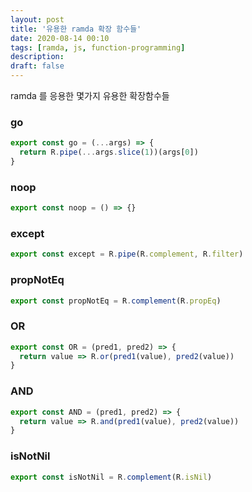 ```yaml
---
layout: post
title: '유용한 ramda 확장 함수들'
date: 2020-08-14 00:10
tags: [ramda, js, function-programming]
description:
draft: false
---
```


ramda 를 응용한 몇가지 유용한 확장함수들


### go
```js
export const go = (...args) => {
  return R.pipe(...args.slice(1))(args[0])
}
```

### noop
```js
export const noop = () => {}
```

### except
```js
export const except = R.pipe(R.complement, R.filter)
```

### propNotEq
```js
export const propNotEq = R.complement(R.propEq)
```

### OR
```js
export const OR = (pred1, pred2) => {
  return value => R.or(pred1(value), pred2(value))
}
```

### AND
```js
export const AND = (pred1, pred2) => {
  return value => R.and(pred1(value), pred2(value))
}
```

### isNotNil
```js
export const isNotNil = R.complement(R.isNil)
```
